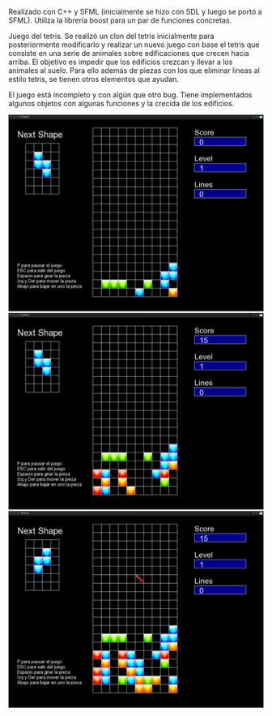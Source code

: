 Realizado con C++ y SFML (inicialmente se hizo con SDL y luego se portó 
a SFML). Utiliza la librería boost para un par de funciones concretas.

Juego del tetris. Se realizó un clon del tetris inicialmente para 
posteriormente modificarlo y realizar un nuevo juego con base el tetris 
que consiste en una serie de animales sobre edificaciones que crecen 
hacia arriba. El objetivo es impedir que los edificios crezcan y llevar 
a los animales al suelo. Para ello además de piezas con los que eliminar 
lineas al estilo tetris, se tienen otros elementos que ayudan.

El juego está incompleto y con algún que otro bug. Tiene implementados 
algunos objetos con algunas funciones y la crecida de los edificios.

![Alt text](Tetris_091.png "Shape falling")
![Alt text](Tetris_092.png "Shape falling")
![Alt text](Tetris_093.png "Shape falling")